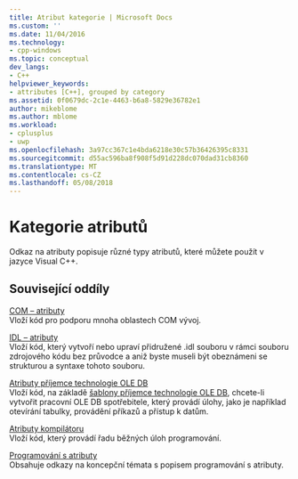 ```yaml
---
title: Atribut kategorie | Microsoft Docs
ms.custom: ''
ms.date: 11/04/2016
ms.technology:
- cpp-windows
ms.topic: conceptual
dev_langs:
- C++
helpviewer_keywords:
- attributes [C++], grouped by category
ms.assetid: 0f0679dc-2c1e-4463-b6a8-5829e36782e1
author: mikeblome
ms.author: mblome
ms.workload:
- cplusplus
- uwp
ms.openlocfilehash: 3a97cc367c1e4bda6218e30c57b36426395c8331
ms.sourcegitcommit: d55ac596ba8f908f5d91d228dc070dad31cb8360
ms.translationtype: MT
ms.contentlocale: cs-CZ
ms.lasthandoff: 05/08/2018
---
```

# <a name="attribute-categories"></a>Kategorie atributů
Odkaz na atributy popisuje různé typy atributů, které můžete použít v jazyce Visual C++.  
  
## <a name="related-sections"></a>Související oddíly  
 [COM – atributy](../windows/com-attributes.md)  
 Vloží kód pro podporu mnoha oblastech COM vývoj.  
  
 [IDL – atributy](../windows/idl-attributes.md)  
 Vloží kód, který vytvoří nebo upraví přidružené .idl souboru v rámci souboru zdrojového kódu bez průvodce a aniž byste museli být obeznámeni se strukturou a syntaxe tohoto souboru.  
  
 [Atributy příjemce technologie OLE DB](../windows/ole-db-consumer-attributes.md)  
 Vloží kód, na základě [šablony příjemce technologie OLE DB](../data/oledb/ole-db-consumer-templates-reference.md), chcete-li vytvořit pracovní OLE DB spotřebitele, který provádí úlohy, jako je například otevírání tabulky, provádění příkazů a přístup k datům.  
  
 [Atributy kompilátoru](../windows/compiler-attributes.md)  
 Vloží kód, který provádí řadu běžných úloh programování.  
  
 [Programování s atributy](../windows/attributed-programming-concepts.md)  
 Obsahuje odkazy na koncepční témata s popisem programování s atributy.